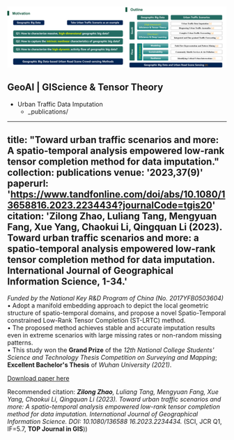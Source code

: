 ![image](/images/RE_Mo_OUT.png)

## GeoAI | GIScience & Tensor Theory

* Urban Traffic Data Imputation
  * _publications/


---
title: "Toward urban traffic scenarios and more: A spatio-temporal analysis empowered low-rank tensor completion method for data imputation."
collection: publications
venue: '2023,37(9)'
paperurl: 'https://www.tandfonline.com/doi/abs/10.1080/13658816.2023.2234434?journalCode=tgis20'
citation: 'Zilong Zhao, Luliang Tang, Mengyuan Fang, Xue Yang, Chaokui Li, Qingquan Li (2023). Toward urban traffic scenarios and more: a spatio-temporal analysis empowered low-rank tensor completion method for data imputation. International Journal of Geographical Information Science, 1-34.'
---
*Funded by the National Key R&D Program of China (No. 2017YFB0503604)*<br>
•	Adopt a manifold embedding approach to depict the local geometric structure of spatio-temporal domains, and propose a novel Spatio-Temporal constrained Low-Rank Tensor Completion (ST-LRTC) method.<br>
•	The proposed method achieves stable and accurate imputation results even in extreme scenarios with large missing rates or non-random missing patterns.<br>
•	This study won the **Grand Prize** of the *12th National College Students' Science and Technology Thesis Competition on Surveying and Mapping*; **Excellent Bachelor's Thesis** of *Wuhan University (2021)*.<br>

[Download paper here](http://zilzhao.github.io/files/Traffic_data_imputation.pdf)

Recommended citation: ***Zilong Zhao**, Luliang Tang, Mengyuan Fang, Xue Yang, Chaokui Li, Qingquan Li (2023). Toward urban traffic scenarios and more: A spatio-temporal analysis empowered low-rank tensor completion method for data imputation. International Journal of Geographical Information Science. DOI: 10.1080/136588 16.2023.2234434.* (SCI, JCR Q1, IF=5.7, **TOP Journal in GIS**))
